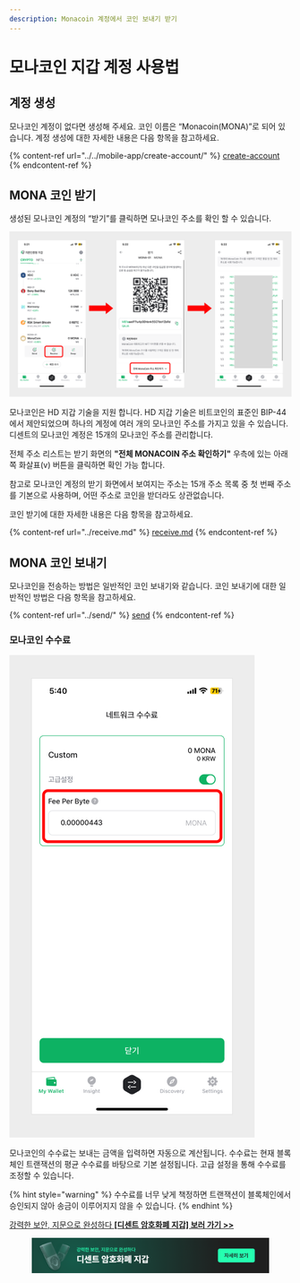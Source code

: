 ```yaml
---
description: Monacoin 계정에서 코인 보내기 받기
---
```


# 모나코인 지갑 계정 사용법

## 계정 생성 <a href="#how-to-create-a-mona-account" id="how-to-create-a-mona-account"></a>

모나코인 계정이 없다면 생성해 주세요. 코인 이름은 “Monacoin(MONA)”로 되어 있습니다. 계정 생성에 대한 자세한 내용은 다음 항목을 참고하세요.

{% content-ref url="../../mobile-app/create-account/" %}
[create-account](../../mobile-app/create-account/)
{% endcontent-ref %}

## MONA 코인 받기 <a href="#receive-monacoin" id="receive-monacoin"></a>

생성된 모나코인 계정의 “받기”를 클릭하면 모나코인 주소를 확인 할 수 있습니다.

<div align="left"><img src="../../.gitbook/assets/35.png" alt=""></div>


모나코인은 HD 지갑 기술을 지원 합니다. HD 지갑 기술은 비트코인의 표준인 BIP-44에서 제안되었으며 하나의 계정에 여러 개의 모나코인 주소를 가지고 있을 수 있습니다. 디센트의 모나코인 계정은 15개의 모나코인 주소를 관리합니다. &#x20;

전체 주소 리스트는 받기 화면의 **"전체 MONACOIN 주소 확인하기"** 우측에 있는 아래쪽 화살표(v) 버튼을 클릭하면 확인 가능 합니다.&#x20;

참고로 모나코인 계정의 받기 화면에서 보여지는 주소는 15개 주소 목록 중 첫 번째 주소를 기본으로 사용하며, 어떤 주소로 코인을 받더라도 상관없습니다.

코인 받기에 대한 자세한 내용은 다음 항목을 참고하세요.

{% content-ref url="../receive.md" %}
[receive.md](../receive.md)
{% endcontent-ref %}

## MONA 코인 보내기 <a href="#sending-monacoin" id="sending-monacoin"></a>

모나코인을 전송하는 방법은 일반적인 코인 보내기와 같습니다. 코인 보내기에 대한 일반적인 방법은 다음 항목을 참고하세요.

{% content-ref url="../send/" %}
[send](../send/)
{% endcontent-ref %}

### 모나코인 수수료 <a href="#set-the-fee-for-monacoin" id="set-the-fee-for-monacoin"></a>

<div align="left"><img src="../../.gitbook/assets/36.png" alt=""></div>

모나코인의 수수료는 보내는 금액을 입력하면 자동으로 계산됩니다. 수수료는 현재 블록체인 트랜잭션의 평균 수수료를 바탕으로 기본 설정됩니다. 고급 설정을 통해 수수료를 조정할 수 있습니다.

{% hint style="warning" %}
수수료를 너무 낮게 책정하면 트랜잭션이 블록체인에서 승인되지 않아 송금이 이루어지지 않을 수 있습니다.
{% endhint %}



[강력한 보안, 지문으로 완성하다 **\[디센트 암호화폐 지갑\] 보러 가기 >>**](https://store-kr.dcentwallet.com/pages/dcent-biometric-crypto-wallet?utm_source=userguide\&utm_medium=dcent-web\&utm_campaign=202406_monacoin)

<figure><img src="../../.gitbook/assets/dcent-biometric-crypto-wallet_banner 1.png" alt=""><figcaption></figcaption></figure>
